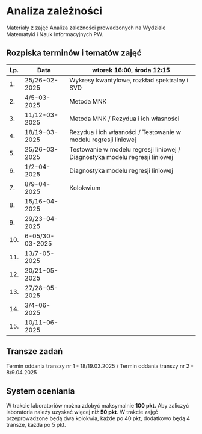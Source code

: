 # Analiza zależności

Materiały z zajęć Analiza zależności prowadzonych na Wydziale Matematyki i Nauk Informacyjnych PW.

## Rozpiska terminów i tematów zajęć
|Lp.| Data | wtorek 16:00, środa 12:15|
| ------------- | ------------- | ------------- |
| 1. | 25/26-02-2025 | Wykresy kwantylowe, rozkład spektralny i SVD |
| 2. | 4/5-03-2025 | Metoda MNK |
| 3. | 11/12-03-2025 | Metoda MNK / Rezydua i ich własności  |
| 4. | 18/19-03-2025 | Rezydua i ich własności / Testowanie w modelu regresji liniowej |
| 5. | 25/26-03-2025 | Testowanie w modelu regresji liniowej / Diagnostyka modelu regresji liniowej |
| 6. | 1/2-04-2025 | Diagnostyka modelu regresji liniowej |
| 7. | 8/9-04-2025 | Kolokwium |
| 8. | 15/16-04-2025 |  |
| 9. | 29/23-04-2025 | |
| 10. | 6-05/30-03-2025 | |
| 11. | 13/7-05-2025 | |
| 12. | 20/21-05-2025 | |
| 13. | 27/28-05-2025 | |
| 14. | 3/4-06-2025 | |
| 15. | 10/11-06-2025 | |

## Transze zadań
Termin oddania transzy nr 1 - 18/19.03.2025 \\
Termin oddania transzy nr 2 - 8/9.04.2025


## System oceniania
W trakcie laboratoriów można zdobyć maksymalnie **100 pkt.** Aby zaliczyć laboratoria należy uzyskać więcej niż **50 pkt**.
W trakcie zajęć przeprowadzone będą dwa kolokwia, każde po 40 pkt, dodatkowo będą 4 transze, każda po 5 pkt. 
